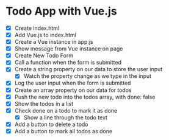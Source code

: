 # Todo App with Vue.js

* [X] Create index.html
* [X] Add Vue.js to index.html
* [X] Create a Vue instance in app.js
* [X] Show message from Vue instance on page
* [X] Create New Todo Form
* [X] Call a function when the form is submitted
* [X] Create a string property on our data to store the user input
  * [X] Watch the property change as we type in the input
* [X] Log the user input when the form is submitted
* [X] Create an array property on our data for todos
* [X] Push the new todo into the todos array, with done: false
* [X] Show the todos in a list
* [X] Check done on a todo to mark it as done
  * [X] Show a line through the todo text
* [X] Add a button to delete a todo
* [X] Add a button to mark all todos as done